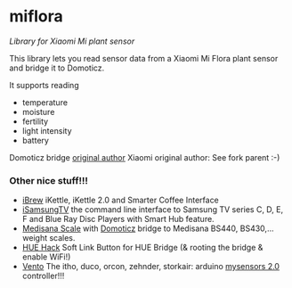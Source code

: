 # miflora

_Library for Xiaomi Mi plant sensor_

This library lets you read sensor data from a Xiaomi Mi Flora plant sensor and bridge it to Domoticz.

It supports reading
- temperature
- moisture
- fertility
- light intensity
- battery

Domoticz bridge [original author](https://www.domoticz.com/forum/viewtopic.php?f=56&t=13306&sid=e0934220d4b0b7518dc5b6733c0621bb&start=20#p105255)
Xiaomi original author: See fork parent :-)


### Other nice stuff!!!

 * [iBrew](https://github.com/Tristan79/iBrew) iKettle, iKettle 2.0 and Smarter Coffee Interface
 * [iSamsungTV](https://github.com/Tristan79/iSamsungTV) the command line interface to Samsung TV series C, D, E, F and Blue Ray Disc Players with Smart Hub feature.
 * [Medisana Scale](https://github.com/keptenkurk/BS440) with [Domoticz](http://domoticz.com/) bridge to Medisana BS440, BS430,... weight scales.
 * [HUE Hack](https://github.com/Tristan79/HUEHack) Soft Link Button for HUE Bridge (& rooting the bridge & enable WiFi!)
 * [Vento](https://github.com/Tristan79/Vento)  The itho, duco, orcon, zehnder, storkair: arduino [mysensors 2.0](https://www.mysensors.org) controller!!!
